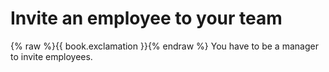 # Invite an employee to your team

<i class="fa fa-exclamation-triangle fa-fw text-danger"></i> {% raw %}{{ book.exclamation }}{% endraw %} You have to be a manager to invite employees.
